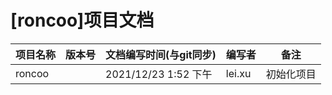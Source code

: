 # [roncoo]项目文档

| 项目名称 | 版本号 | 文档编写时间(与git同步) | 编写者 | 备注 |
| --- | --- | --- | --- | --- |
| roncoo |  | 2021/12/23 1:52 下午 | lei.xu | 初始化项目 |